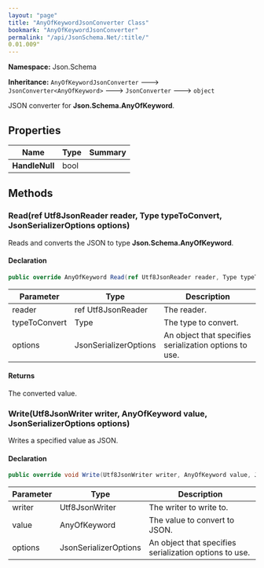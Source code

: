 ```yaml
---
layout: "page"
title: "AnyOfKeywordJsonConverter Class"
bookmark: "AnyOfKeywordJsonConverter"
permalink: "/api/JsonSchema.Net/:title/"
0.01.009"
---
```

**Namespace:** Json.Schema

**Inheritance:**
`AnyOfKeywordJsonConverter`
 🡒 
`JsonConverter<AnyOfKeyword>`
 🡒 
`JsonConverter`
 🡒 
`object`

JSON converter for **Json.Schema.AnyOfKeyword**.

## Properties

| Name | Type | Summary |
|---|---|---|
| **HandleNull** | bool |  |

## Methods

### Read(ref Utf8JsonReader reader, Type typeToConvert, JsonSerializerOptions options)

Reads and converts the JSON to type **Json.Schema.AnyOfKeyword**.

#### Declaration

```c#
public override AnyOfKeyword Read(ref Utf8JsonReader reader, Type typeToConvert, JsonSerializerOptions options)
```

| Parameter | Type | Description |
|---|---|---|
| reader | ref Utf8JsonReader | The reader. |
| typeToConvert | Type | The type to convert. |
| options | JsonSerializerOptions | An object that specifies serialization options to use. |


#### Returns

The converted value.

### Write(Utf8JsonWriter writer, AnyOfKeyword value, JsonSerializerOptions options)

Writes a specified value as JSON.

#### Declaration

```c#
public override void Write(Utf8JsonWriter writer, AnyOfKeyword value, JsonSerializerOptions options)
```

| Parameter | Type | Description |
|---|---|---|
| writer | Utf8JsonWriter | The writer to write to. |
| value | AnyOfKeyword | The value to convert to JSON. |
| options | JsonSerializerOptions | An object that specifies serialization options to use. |


